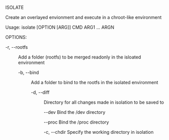 ISOLATE

Create an overlayed envionment and execute in a
chroot-like environment

Usage: isolate [OPTION [ARG]] CMD ARG1 ... ARGN

OPTIONS:

-r, --rootfs <dir>
  Add a folder (rootfs) to be merged readonly in
  the isloated environment

-b, --bind <dir>
  Add a folder to bind to the rootfs in the
  isolated environment

-d, --diff <dir>
  Directory for all changes made in isolation to
  be saved to

--dev
  Bind the /dev directory

--proc
  Bind the /proc directory

-c, --chdir
  Specify the working directory in isolation

